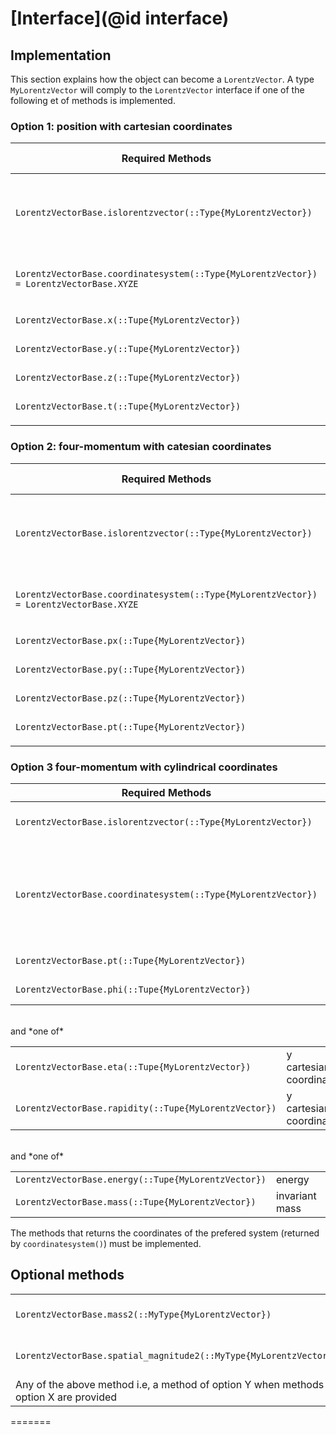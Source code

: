 # [Interface](@id interface)

## Implementation

This section explains how the object can become a `LorentzVector`. A type `MyLorentzVector` will comply to the `LorentzVector` interface if one of the following et of methods is implemented.

### Option 1: position with cartesian coordinates

| Required Methods                                             | Brief Description                               |
|--------------------------------------------------------------|-------------------------------------------------|
| `LorentzVectorBase.islorentzvector(::Type{MyLorentzVector})` | Declare that your type implements the interface |
| `LorentzVectorBase.coordinatesystem(::Type{MyLorentzVector}) = LorentzVectorBase.XYZE`  | Declare the preferred coordinated system |
| `LorentzVectorBase.x(::Tupe{MyLorentzVector})`               | x cartesian coordinate                          |
| `LorentzVectorBase.y(::Tupe{MyLorentzVector})`               | y cartesian coordinate                          |
| `LorentzVectorBase.z(::Tupe{MyLorentzVector})`               | z cartesian coordinate                          |
| `LorentzVectorBase.t(::Tupe{MyLorentzVector})`               | t cartesian coordinate                          |
|                                                              |                                                 |


### Option 2: four-momentum with catesian coordinates

| Required Methods                                             | Brief Description                               |
|--------------------------------------------------------------|-------------------------------------------------|
| `LorentzVectorBase.islorentzvector(::Type{MyLorentzVector})` | Declare that your type implements the interface |
| `LorentzVectorBase.coordinatesystem(::Type{MyLorentzVector}) = LorentzVectorBase.XYZE`  | Declare the preferred coordinated system |
| `LorentzVectorBase.px(::Tupe{MyLorentzVector})`              | x cartesian coordinate                          |
| `LorentzVectorBase.py(::Tupe{MyLorentzVector})`              | y cartesian coordinate                          |
| `LorentzVectorBase.pz(::Tupe{MyLorentzVector})`              | z cartesian coordinate                          |
| `LorentzVectorBase.pt(::Tupe{MyLorentzVector})`              | t cartesian coordinate                          |
|                                                              |                                                 |

### Option 3 four-momentum with cylindrical coordinates

| Required Methods                                             | Brief Description                               |
|--------------------------------------------------------------|-------------------------------------------------|
| `LorentzVectorBase.islorentzvector(::Type{MyLorentzVector})` | Declare that your type implements the interface |
| `LorentzVectorBase.coordinatesystem(::Type{MyLorentzVector})`| Declare the preferred coordinated system. Must return PtEtaPhiM, PtEtaPhiE, PtYPhiM, or PtYPhiE (from LorentzVectorBase).|
| `LorentzVectorBase.pt(::Tupe{MyLorentzVector})`              | x cartesian coordinate                          |
| `LorentzVectorBase.phi(::Tupe{MyLorentzVector})`             | z cartesian coordinate                          |

<br>
and *one of*

|   |   |
|---|---|
| `LorentzVectorBase.eta(::Tupe{MyLorentzVector})`             | y cartesian coordinate                          |
| `LorentzVectorBase.rapidity(::Tupe{MyLorentzVector})`        | y cartesian coordinate                          |

<br>
and *one of*

| | |
|-|-|
| `LorentzVectorBase.energy(::Tupe{MyLorentzVector})`          | energy          |
| `LorentzVectorBase.mass(::Tupe{MyLorentzVector})`            | invariant mass  |

The methods that returns the coordinates of the prefered system (returned by `coordinatesystem()`) must be implemented.

## Optional methods

| | |
|-|-|
| `LorentzVectorBase.mass2(::MyType{MyLorentzVector})`              | mass to the square |
| `LorentzVectorBase.spatial_magnitude2(::MyType{MyLorentzVector})` | mass to the square |
| Any of the above method i.e, a method of option Y when methods of option X are provided ||

=======

